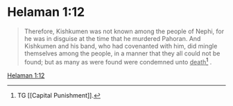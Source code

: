 # Helaman 1:12

> Therefore, Kishkumen was not known among the people of Nephi, for he was in disguise at the time that he murdered Pahoran. And Kishkumen and his band, who had covenanted with him, did mingle themselves among the people, in a manner that they all could not be found; but as many as were found were condemned unto <u>death</u>[^a] .

[Helaman 1:12](https://www.churchofjesuschrist.org/study/scriptures/bofm/hel/1?lang=eng&id=p12#p12)


[^a]: TG [[Capital Punishment]].
